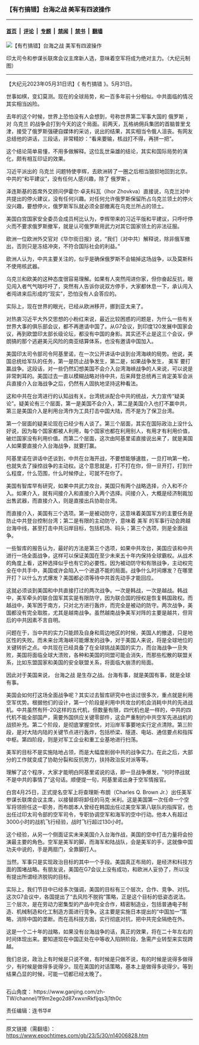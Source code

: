 ### 【有冇搞错】台海之战 美军有四波操作

---

#### [首页](../../../..?n14006828) &nbsp;|&nbsp; [评论](../../../../../epoch-comment?n14006828) &nbsp;|&nbsp; [专题](../../../../../epoch-special?n14006828) &nbsp;|&nbsp; [禁闻](../../../../../epoch-news?n14006828) &nbsp;|&nbsp; [禁书](../../../../../books?n14006828) &nbsp;|&nbsp; [翻墙](https://github.com/gfw-breaker/nogfw/blob/master/README.md?n14006828)


<div><img alt="【有冇搞错】台海之战 美军有四波操作" class="attachment-djy_600_400 size-djy_600_400 wp-post-image" src="https://i.epochtimes.com/assets/uploads/2023/05/id14007365-d8cfad4f34b92444125a05a9-600x400.jpg"/>
<div class="caption">
 <p>
  印太司令和参谋长联席会议主席新人选，意味着空军将成为绝对主力。（大纪元制图）
 </p>
</div></div><hr/><div class="post_content" id="artbody" itemprop="articleBody">
 <!-- article content begin -->
 <p>
  【大纪元2023年05月31日讯】《
  <ok href="https://www.epochtimes.com/gb/tag/%E6%9C%89%E5%86%87%E6%90%9E%E9%94%99.html">
   有冇搞错
  </ok>
  》。5月31日。
 </p>
 <p>
  世事如棋，变幻莫测。现在的全球局势，和一百多年前十分相似。中共面临的情况其实相当凶险。
 </p>
 <p>
  去年的这个时候，世界上恐怕没有人会想到，号称世界第二军事大国的
  <ok href="https://www.epochtimes.com/gb/tag/%E4%BF%84%E7%BD%97%E6%96%AF.html">
   俄罗斯
  </ok>
  ，对
  <ok href="https://www.epochtimes.com/gb/tag/%E4%B9%8C%E5%85%8B%E5%85%B0.html">
   乌克兰
  </ok>
  的战争会打到今天的这个局面。前两天，瓦格纳佣兵集团的首脑普里戈津，接受了俄罗斯强硬自媒体的采访，说出的结果，其实相当令俄人沮丧。有网友总结他的讲话，三段话，非常精妙：“看来要输，核战打不得，再拼一把”。
 </p>
 <p>
  这个结论简单易懂，不用多做解释。这位乱世枭雄的结论，其实和国际局势的演化，颇有相互印证的效果。
 </p>
 <p>
  习近平派出的
  <ok href="https://www.epochtimes.com/gb/tag/%E4%B9%8C%E5%85%8B%E5%85%B0.html">
   乌克兰
  </ok>
  问题特使李辉，去欧洲转了一圈之后相当狼狈地回到北京。中共的“和平建议”，没有任何人感兴趣，除了
  <ok href="https://www.epochtimes.com/gb/tag/%E4%BF%84%E7%BD%97%E6%96%AF.html">
   俄罗斯
  </ok>
  。
 </p>
 <p>
  泽连斯基的首席外交顾问伊霍尔‧卓夫科瓦（Ihor Zhovkva）直接说，乌克兰对中共提出的停火建议，没有任何兴趣。对任何允许俄罗斯保留所占乌克兰领土的停火没兴趣，要想停火，俄罗斯军队就必须全部撤离在乌克兰所占的领土。
 </p>
 <p>
  美国白宫国家安全委员会成员柯比认为，李辉带来的习近平版和平建议，只呼吁停火而不要求俄罗斯撤军，就是认可俄罗斯用武力对其它国家领土的非法征服。
 </p>
 <p>
  欧洲一位欧洲外交官对《华尔街日报》说，“我们（对中共）解释说，除非俄军撤出，否则只是冻结冲突，不符合国际社会的利益。”
 </p>
 <p>
  欧洲人认为，中共主要关注的，似乎是确保俄罗斯不会输掉这场战争，以及莫斯科不使用核武器。
 </p>
 <p>
  乌克兰和欧美的这种态度很容易理解。如果有人突然闯进你家，但你奋起反抗，眼见闯入者气气喘吁吁了，突然有人告诉你说双方停手，大家都休息一下，承认闯入者闯进来后形成的“现实”，恐怕没有人会答应的。
 </p>
 <p>
  实际上，现在世界的眼光，已经从欧洲移开，挪到亚太来了。
 </p>
 <p>
  对热衷习近平大外交思想的小粉红来说，最近比较困惑的问题是，为什么一些有关世界大事的俱乐部会议，都不再邀请中国了。从G7会议，到印度120发展中国家会议，再到欧盟印太部长级论坛，都没有中国的身影。其实还不止是这三个会议，伊朗搞的那个逃避美元风险的南亚结算体系，也没有邀请中国加入。
 </p>
 <p>
  美国印太司令部司令阿基里诺，在一次公开讲话中谈到台湾海峡的局势。他说，美国总统给军队的任务，第一是防止战争发生，第二是，如果战争发生，
  <ok href="https://www.epochtimes.com/gb/tag/%E7%BE%8E%E5%86%9B.html">
   美军
  </ok>
  要打赢战争。这段话，对一些仍然幻想美国不会介入台湾海峡战争的人来说，可以说是非常刺耳的。美国过去一直以模糊战略对待中共，后来拜登总统再三肯定美军会派兵直接介入台海战争之后，仍然有人固执地坚持这种看法。
 </p>
 <p>
  这和中共在台湾进行的认知战有关。台湾统派配合中共的统战，大力宣传“疑美论”。疑美论有三个层面，第一是美国不会介入，第二是美国介入也打不赢中共，第三是美国介入是利用台湾作为工具打击中国大陆，而不是为了保卫台湾。
 </p>
 <p>
  第一个层面的疑美论现在已经少有人谈了。第三个层面，其实在国际政治上没什么好说，因为每个国家都被人利用，每个国家也都在利用别人，有用才有利用价值，破烂国家没有利用价值。而第二个层面，这次由阿基里诺直接说出来了，就是美国人如果要直接介入台海战争，就要打赢。
 </p>
 <p>
  阿基里诺在讲话中还谈到，中共在台海开战，不要想能够速胜，一旦打响第一枪，也就失去了操控战争的主动权。这个意思就是，打不打在你，但一旦开打，打到什么程度，什么范围，什么时候停止，可就不在你了。
 </p>
 <p>
  美国有智库早有研究，如果中共武力攻台，美国只有两个战略选择，介入和不介入。如果介入，就有间接介入和直接介入两个选择。间接介入，大概是经济制裁加出售武器，而直接介入，则是直接出兵协助台湾。
 </p>
 <p>
  而直接介入，美国有三个选项。第一是被动防守，这意味着美国军方的主要任务是防止中共登台控制台湾；第二是有限的主动防守，意味着
  <ok href="https://www.epochtimes.com/gb/tag/%E7%BE%8E%E5%86%9B.html">
   美军
  </ok>
  的军事行动会跨越台海中线，甚至打击中共沿岸目标，包括机场、码头；第三个选项，则是全面战争。
 </p>
 <p>
  一些智库的报告认为，最好的方法是第三个选项，如果中共攻台，美国应该和中共进行一场全面战争，这样可以保证美国在至少未来五十年内保持全球霸权。从战术的角度上看，这种选择似乎也有它的必要性。因为被动防守和有限战争，主动权完全在中共手中，美国或许会陷入一个进退不能的局面。战争什么时间爆发？在哪里开打？以什么方式爆发？美国都必须等待中共首先动手才能回应。
 </p>
 <p>
  这就必须谈到美国和中共直接打过的两次战争。一次是韩战，一次是越战。韩战中，美军牵头的联合国军其实是有限防守，因为联合国的授权是恢复韩国政权。而越战中，美军困于南方，只对北方进行轰炸，而完全是被动的防守。两次战争，美国都没有完全取胜，尤其是越南战争。虽然越南战争美军对阵的主要是越共，但背后的中共因素不言自明。
 </p>
 <p>
  问题在于，当中共的实力只能顾及自身和周边地区的时候，美国人的撤退，只是地区性的失败。而未来台湾海峡可能爆发的战争，对于美国人来说，将是全球地位的关键转折之点。中共现在已经具备了在全球挑战美国的实力，而台海战争一旦失败，美国将面临全球大溃败，各种和美国的同盟可能会消失，而那些松散的联盟关系，比如东盟国家和美国的安全联盟关系，将面临大崩溃的局面。
 </p>
 <p>
  因此对于美国来说，
  <ok href="https://www.epochtimes.com/gb/tag/%E5%8F%B0%E6%B5%B7%E4%B9%8B%E6%88%98.html">
   台海之战
  </ok>
  是生存之战。台海有事，就是美国有事，就是全球有事。
 </p>
 <p>
  美国会如何打这场全面战争呢？其实过去智库研究中也谈过很多次，重点就是利用空军优势。根据他们的设计，第一个阶段是利用中共攻台的机会消耗中共的先进战机。中共虽然有歼-20这样的五代机，但数量有限，四代机也是一样的，中共的四代机不能全部国产，需要外国供应关键零部件，这会严重制约中共空军先进战机的战损补充。第二个阶段，是彻底掌握空优，对沿岸军事要地实行定点清除。第三阶段，是对大陆内陆的关键节点进行轰炸，包括桥梁、隧道、电站、通信要点和指挥中枢。第四阶段，则是对军工企业和重工业基地进行扫荡。
 </p>
 <p>
  美军的目标不是实施陆地占领，而是大幅度削弱中共的战争实力。在此之后，大部分的工作就变成了协助分裂和反抗势力，扶持政治反对派等等。
 </p>
 <p>
  理解了这个程序，大家才能明白阿基里诺说的话，即一旦战争爆发，“何时停战就不是中共的事情了”这句话。顺便提一句，阿基里诺出身于空军情报官。
 </p>
 <p>
  白宫4月25日，正式提名空军上将查理斯‧布朗（Charles Q. Brown Jr.）出任美军参谋长联席会议主席，以接替即将卸任的马克‧米利。这是美国第一次任命一个空军将领担任这一职务，而布朗本人曾经在韩国出任过美空军第八联队的指挥官，也出任过印太司令部的空军司令，专职协调空军和海军的空中行动。他本人有超过3000小时的战机飞行经验，战时飞行超过130小时。
 </p>
 <p>
  这个经验，从另一个侧面证实未来美国介入台海作战，美国的空中打击力量将会扮演最主要的角色。空军是美军的脚，而海军和陆战队，会是美军的手，这就像中国功夫中说的，手是两扇门，全靠脚打人。
 </p>
 <p>
  当然，军事只是实现政治目标的其中一个手段。美国真正布局的，是经济和科技方面的围堵战略。有朋友说，美国在G7会议上没有成功，和欧洲人妥协了，所以没有提出所谓经济脱钩的目标。
 </p>
 <p>
  实际上，我们节目中已经多次强调，美国的目标有三个层次，合作、竞争、对抗。这次G7会议中，各国提出了“去风险不脱钩”策略，正是这个目标的低姿态说法。三个层次，是在劳动力密集型的产品中完全合作，精密制造业，包括普通电子制造、机械制造和化工制造方面进行竞争。这主要是实施日本提出的“中国加一”策略，消除中国的垄断。而在高科技方面，实行彻底对抗，把中共完全隔绝在外。
 </p>
 <p>
  这是一个二十年的战略，如果没有台海战争的话，真正的效果，将在二十年左右的时间体现出来。要知道现在中国正处在中等收入陷阱阶段，急需产业转型来实现跨越。
 </p>
 <p>
  我们总说，政治上有时候是只说不做，有时候是只做不说，有的时候是说得多做得少，有时候是做得多说得少。现在美国的对话策略，基本上是做得多说得少。等到结果凸显的时候，可能一切都已经太晚了。
 </p>
 <p>
  <ok href="https://i.epochtimes.com/assets/uploads/2020/06/WhatsApp-Image-2020-02-25-at-7.05.58-AM-5-e1591716028541.jpeg">
   <img alt="" class="aligncenter size-large wp-image-12173417" src="https://i.epochtimes.com/assets/uploads/2020/06/WhatsApp-Image-2020-02-25-at-7.05.58-AM-5-600x337.jpeg"/>
  </ok>
 </p>
 <p>
  石山角度：
  <ok href="https://www.ganjing.com/zh-TW/channel/1f9m2ego2d87xwxnRkfIjqs3j1th0c">
   https://www.ganjing.com/zh-TW/channel/1f9m2ego2d87xwxnRkfIjqs3j1th0c
  </ok>
 </p>
 <p>
  责任编辑：连书华#
 </p>
 <!-- article content end -->
 <div id="below_article_ad">
 </div>
</div>


---

原文链接（需翻墙）：https://www.epochtimes.com/gb/23/5/30/n14006828.htm